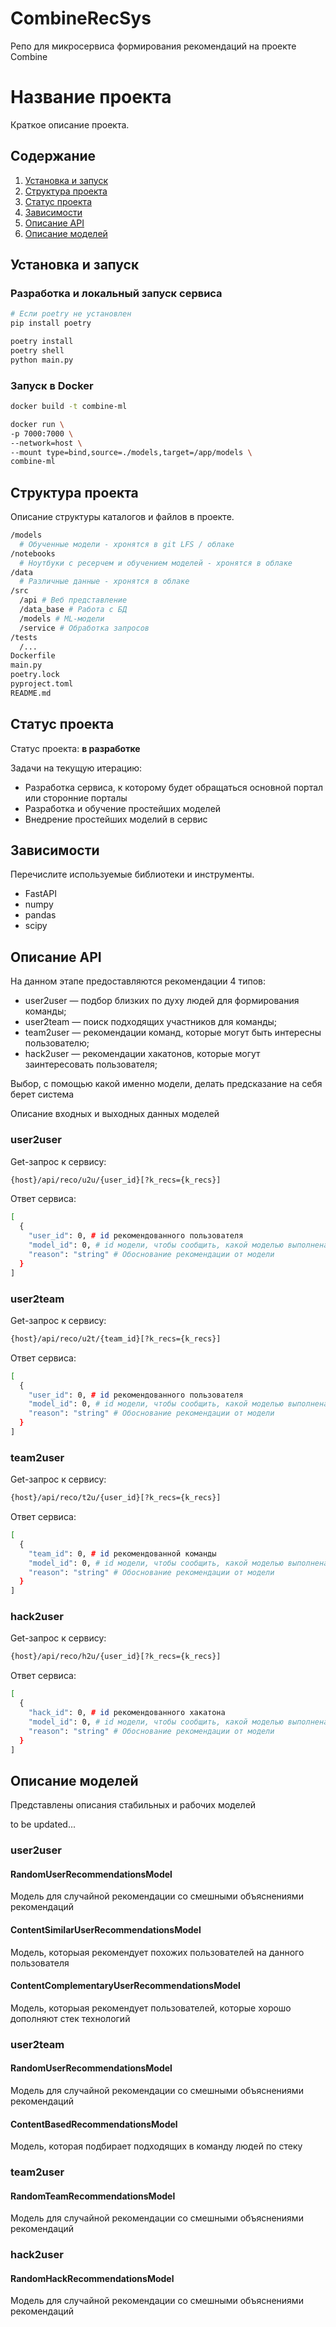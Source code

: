 # CombineRecSys
Репо для микросервиса формирования рекомендаций на проекте Combine

# Название проекта

Краткое описание проекта.

## Содержание

1. [Установка и запуск](#установка-и-запуск)
2. [Структура проекта](#структура-проекта)
3. [Статус проекта](#статус-проекта)
4. [Зависимости](#зависимости)
5. [Описание API](#описание-api)
6. [Описание моделей](#описание-моделей)

## Установка и запуск

### Разработка и локальный запуск сервиса

```bash
# Если poetry не установлен 
pip install poetry

poetry install
poetry shell
python main.py
```

### Запуск в Docker
```bash
docker build -t combine-ml

docker run \
-p 7000:7000 \
--network=host \
--mount type=bind,source=./models,target=/app/models \
combine-ml
```

## Структура проекта
Описание структуры каталогов и файлов в проекте.

``` bash
/models
  # Обученные модели - хронятся в git LFS / облаке
/notebooks
  # Ноутбуки с ресерчем и обучением моделей - хронятся в облаке
/data
  # Различные данные - хронятся в облаке
/src
  /api # Веб представление
  /data_base # Работа с БД
  /models # ML-модели
  /service # Обработка запросов 
/tests
  /...
Dockerfile
main.py
poetry.lock
pyproject.toml
README.md
``` 

## Статус проекта
Статус проекта: **в разработке**

Задачи на текущую итерацию:
- Разработка сервиса, к которому будет обращаться основной портал или сторонние порталы
- Разработка и обучение простейших моделей
- Внедрение простейших моделий в сервис


## Зависимости
Перечислите используемые библиотеки и инструменты.

- FastAPI
- numpy
- pandas
- scipy

## Описание API

На данном этапе предоставляются рекомендации 4 типов:
- user2user — подбор близких по духу людей для формирования команды;
- user2team — поиск подходящих участников для команды;
- team2user — рекомендации команд, которые могут быть интересны пользователю;
- hack2user — рекомендации хакатонов, которые могут заинтересовать пользователя;

Выбор, с помощью какой именно модели, делать предсказание на себя берет система

Описание входных и выходных данных моделей

### user2user

Get-запрос к сервису:
```bash
{host}/api/reco/u2u/{user_id}[?k_recs={k_recs}]
```
Ответ сервиса:
```bash
[
  {
    "user_id": 0, # id рекомендованного пользователя
    "model_id": 0, # id модели, чтобы сообщить, какой моделью выполнена рекомендация 
    "reason": "string" # Обоснование рекомендации от модели
  }
]
```

### user2team

Get-запрос к сервису:
```bash
{host}/api/reco/u2t/{team_id}[?k_recs={k_recs}]
```
Ответ сервиса:
```bash
[
  {
    "user_id": 0, # id рекомендованного пользователя
    "model_id": 0, # id модели, чтобы сообщить, какой моделью выполнена рекомендация 
    "reason": "string" # Обоснование рекомендации от модели
  }
]
```

### team2user

Get-запрос к сервису:
```bash
{host}/api/reco/t2u/{user_id}[?k_recs={k_recs}]
```
Ответ сервиса:
```bash
[
  {
    "team_id": 0, # id рекомендованной команды
    "model_id": 0, # id модели, чтобы сообщить, какой моделью выполнена рекомендация 
    "reason": "string" # Обоснование рекомендации от модели
  }
]
```

### hack2user

Get-запрос к сервису:
```bash
{host}/api/reco/h2u/{user_id}[?k_recs={k_recs}]
```
Ответ сервиса:
```bash
[
  {
    "hack_id": 0, # id рекомендованного хакатона
    "model_id": 0, # id модели, чтобы сообщить, какой моделью выполнена рекомендация 
    "reason": "string" # Обоснование рекомендации от модели
  }
]
```

## Описание моделей

Представлены описания стабильных и рабочих моделей

to be updated...

### user2user

#### RandomUserRecommendationsModel

Модель для случайной рекомендации со смешными объяснениями рекомендаций

#### ContentSimilarUserRecommendationsModel

Модель, которыая рекомендует похожих пользователей на данного пользователя

#### ContentСomplementaryUserRecommendationsModel

Модель, которыая рекомендует пользователей, которые хорошо дополняют стек технологий

### user2team

#### RandomUserRecommendationsModel

Модель для случайной рекомендации со смешными объяснениями рекомендаций

#### ContentBasedRecommendationsModel

Модель, которая подбирает подходящих в команду людей по стеку

### team2user

#### RandomTeamRecommendationsModel

Модель для случайной рекомендации со смешными объяснениями рекомендаций

### hack2user

#### RandomHackRecommendationsModel

Модель для случайной рекомендации со смешными объяснениями рекомендаций

